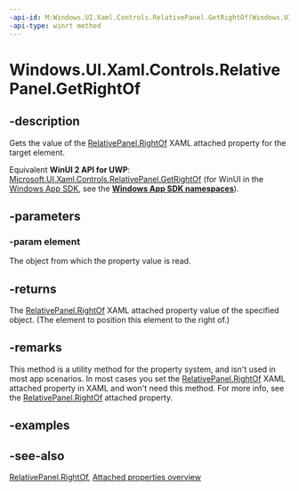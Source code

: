 ```yaml
---
-api-id: M:Windows.UI.Xaml.Controls.RelativePanel.GetRightOf(Windows.UI.Xaml.UIElement)
-api-type: winrt method
---
```


<!-- Method syntax
public object GetRightOf(Windows.UI.Xaml.UIElement element)
-->

# Windows.UI.Xaml.Controls.RelativePanel.GetRightOf

## -description
Gets the value of the [RelativePanel.RightOf](relativepanel_rightof.md) XAML attached property for the target element.

Equivalent **WinUI 2 API for UWP**: [Microsoft.UI.Xaml.Controls.RelativePanel.GetRightOf](/windows/winui/api/microsoft.ui.xaml.controls.relativepanel.getrightof) (for WinUI in the [Windows App SDK](/windows/apps/windows-app-sdk/), see the **[Windows App SDK namespaces](/windows/windows-app-sdk/api/winrt/)**).

## -parameters
### -param element
The object from which the property value is read.

## -returns
The [RelativePanel.RightOf](relativepanel_rightof.md) XAML attached property value of the specified object. (The element to position this element to the right of.)

## -remarks
This method is a utility method for the property system, and isn't used in most app scenarios. In most cases you set the [RelativePanel.RightOf](relativepanel_rightof.md) XAML attached property in XAML and won't need this method. For more info, see the [RelativePanel.RightOf](relativepanel_rightof.md) attached property.

## -examples

## -see-also

[RelativePanel.RightOf](relativepanel_rightof.md), [Attached properties overview](/windows/uwp/xaml-platform/attached-properties-overview)
